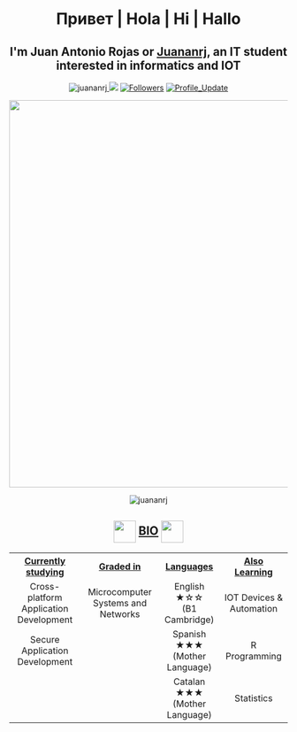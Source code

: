 <h1 align="center">Привет | Hola | Hi | Hallo</h1>

<h2 align="center">
I'm Juan Antonio Rojas or <a href="https://github.com/juananrj" target="_blank">Juananrj</a>, an IT student interested in informatics and IOT
</h2>

<p align="center">
<img src="https://komarev.com/ghpvc/?username=juananrj" alt="juananrj"/><a href="https://github.com/juananrj/juananrj/pulse" alt="Activity">
<img src="https://img.shields.io/github/commit-activity/m/juananrj/juananrj"/></a>
<a href="https://github.com/juananrj?tab=followers"><img alt="Followers" src="https://img.shields.io/github/followers/juananrj?color=4C1&logo=github"></a>
<a href="https://github.com/juananrj/juananrj" target="_blank"><img alt="Profile_Update" src="https://img.shields.io/github/last-commit/juananrj/juananrj?label=Profile%20update&style=fflat-square"></a>
    <p align="center">
        <img src="http://www.100pies.net/Gifs/Webmasters/Banners/Banner-14.gif" width="700" >
    </p>
</p>

<p align="center">
<img src="https://github-readme-stats.vercel.app/api?username=juananrj&show_icons=true&theme=yeblu" alt="juananrj"/>
</p>


<h2 align="center">
<img src="https://img.icons8.com/nolan/64/1A6DFF/C822FF/book.png" width="40" style="vertical-align:middle">
    <span><ins>BIO</ins></span>
<img src="https://img.icons8.com/nolan/64/1A6DFF/C822FF/book.png" width="40" style="vertical-align:middle">
</h2>

<table>
    <tr>
        <th align="center"><ins>Currently studying</ins></th>
        <th align="center"><ins>Graded in</ins></th>
        <th align="center"><ins>Languages</ins></th>
        <th align="center"><ins>Also Learning</ins></th>    
    </tr>
    <tr>
        <tr>
            <td align="center">Cross-platform Application Development</td>
            <td align="center">Microcomputer Systems and Networks</td>
            <td align="center">English ★☆☆ <br/> (B1 Cambridge)</td>
            <td align="center">IOT Devices & Automation</td>
        </tr>
        <tr>
            <td align="center">Secure Application Development</td>
            <td align="center"></td>
            <td align="center">Spanish ★★★ <br/> (Mother Language)</td>
            <td align="center">R Programming</td>
        </tr>
        <tr>
            <td align="center"></td>
            <td align="center"></td>
            <td align="center">Catalan ★★★ <br/> (Mother Language)</td>
            <td align="center">Statistics</td>
        </tr>
    </tr>
</table>
